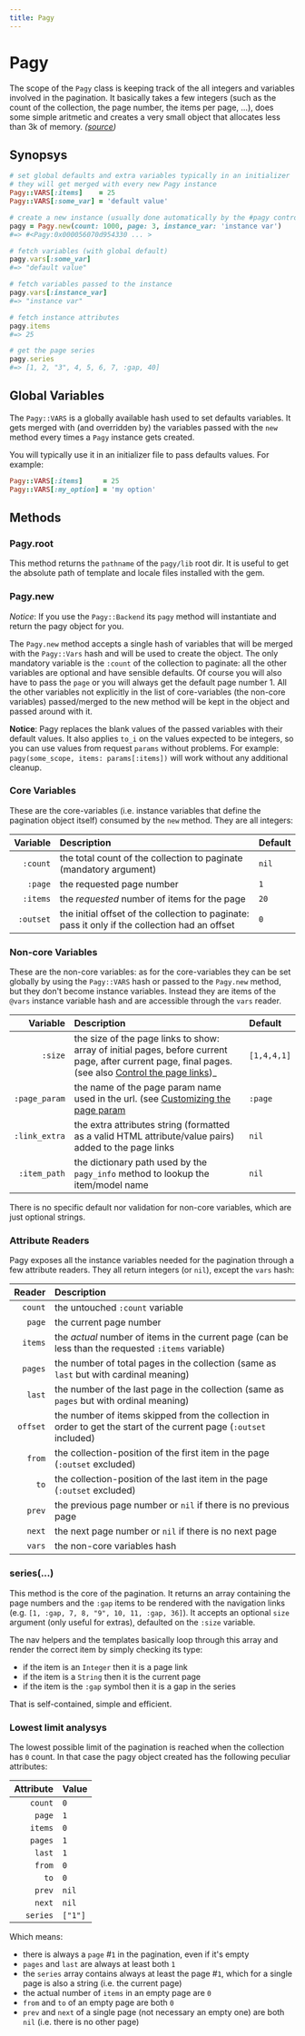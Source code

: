 ```yaml
---
title: Pagy
---
```


# Pagy

The scope of the `Pagy` class is keeping track of the all integers and variables involved in the pagination. It basically takes a few integers (such as the count of the collection, the page number, the items per page, ...), does some simple aritmetic and creates a very small object that allocates less than 3k of memory. _([source](https://github.com/ddnexus/pagy/blob/master/lib/pagy.rb))_

## Synopsys

```ruby
# set global defaults and extra variables typically in an initializer 
# they will get merged with every new Pagy instance 
Pagy::VARS[:items]    = 25
Pagy::VARS[:some_var] = 'default value'

# create a new instance (usually done automatically by the #pagy controller method)
pagy = Pagy.new(count: 1000, page: 3, instance_var: 'instance var')
#=> #<Pagy:0x000056070d954330 ... >

# fetch variables (with global default)
pagy.vars[:some_var]
#=> "default value"       

# fetch variables passed to the instance
pagy.vars[:instance_var]
#=> "instance var"       

# fetch instance attributes
pagy.items
#=> 25 

# get the page series 
pagy.series
#=> [1, 2, "3", 4, 5, 6, 7, :gap, 40] 
```

## Global Variables

The `Pagy::VARS` is a globally available hash used to set defaults variables. It gets merged with (and overridden by) the variables passed with the `new` method every times a `Pagy` instance gets created.

You will typically use it in an initializer file to pass defaults values. For example:

```ruby
Pagy::VARS[:items]     = 25
Pagy::VARS[:my_option] = 'my option'
```

## Methods


### Pagy.root

This method returns the `pathname` of the `pagy/lib` root dir. It is useful to get the absolute path of template and locale files installed with the gem.


### Pagy.new

_Notice_: If you use the `Pagy::Backend` its `pagy` method will instantiate and return the pagy object for you.

The `Pagy.new` method accepts a single hash of variables that will be merged with the `Pagy::Vars` hash and will be used to create the object. The only mandatory variable is the `:count` of the collection to paginate: all the other variables are optional and have sensible defaults. Of course you will also have to pass the `page` or you will always get the default page number 1. All the other variables not explicitly in the list of core-variables (the non-core variables) passed/merged to the new method will be kept in the object and passed around with it.

__Notice__: Pagy replaces the blank values of the passed variables with their default values. It also applies `to_i` on the values expected to be integers, so you can use values from request `params` without problems. For example: `pagy(some_scope, items: params[:items])` will work without any additional cleanup.


### Core Variables

These are the core-variables (i.e. instance variables that define the pagination object itself) consumed by the `new` method. They are all integers:

|  Variable | Description                                                                                    | Default |
|----------:|:-----------------------------------------------------------------------------------------------|:--------|
|  `:count` | the total count of the collection to paginate (mandatory argument)                             | `nil`   |
|   `:page` | the requested page number                                                                      | `1`     |
|  `:items` | the _requested_ number of items for the page                                                   | `20`    |
| `:outset` | the initial offset of the collection to paginate: pass it only if the collection had an offset | `0`     |


### Non-core Variables

These are the non-core variables: as for the core-variables they can be set globally by using the `Pagy::VARS` hash or passed to the `Pagy.new` method, but they don't become instance variables. Instead they are items of the `@vars` instance variable hash and are accessible through the `vars` reader.

|    Variable   | Description                                                                                                                                                                                      | Default     |
|--------------:|:-------------------------------------------------------------------------------------------------------------------------------------------------------------------------------------------------|:------------|
|       `:size` | the size of the page links to show: array of initial pages, before current page, after current page, final pages. (see also [Control the page links](../how-to.md#controlling-the-page-links))_  | `[1,4,4,1]` |
| `:page_param` | the name of the page param name used in the url. (see [Customizing the page param](../how-to.md#customizing-the-page-param)                                                                      | `:page`     |
| `:link_extra` | the extra attributes string (formatted as a valid HTML attribute/value pairs) added to the page links                                                                                            | `nil`       |
|  `:item_path` | the dictionary path used by the `pagy_info` method to lookup the item/model name                                                                                                                 | `nil`       |

There is no specific default nor validation for non-core variables, which are just optional strings.


### Attribute Readers

Pagy exposes all the instance variables needed for the pagination through a few attribute readers. They all return integers (or `nil`), except the `vars` hash:

|   Reader | Description                                                                                                        |
|---------:|:-------------------------------------------------------------------------------------------------------------------|
|  `count` | the untouched `:count` variable                                                                                    |
|   `page` | the current page number                                                                                            |
|  `items` | the _actual_ number of items in the current page (can be less than the requested `:items` variable)                |
|  `pages` | the number of total pages in the collection (same as `last` but with cardinal meaning)                             |
|   `last` | the number of the last page in the collection (same as `pages` but with ordinal meaning)                           |
| `offset` | the number of items skipped from the collection in order to get the start of the current page (`:outset` included) |
|   `from` | the collection-position of the first item in the page (`:outset` excluded)                                         |
|     `to` | the collection-position of the last item in the page (`:outset` excluded)                                          |
|   `prev` | the previous page number or `nil` if there is no previous page                                                     |
|   `next` | the next page number or `nil` if there is no next page                                                             |
|   `vars` | the non-core variables hash                                                                                        |


### series(...)

This method is the core of the pagination. It returns an array containing the page numbers and the `:gap` items to be rendered with the navigation links (e.g. `[1, :gap, 7, 8, "9", 10, 11, :gap, 36]`). It accepts an optional `size` argument (only useful for extras), defaulted on the `:size` variable.

The nav helpers and the templates basically loop through this array and render the correct item by simply checking its type:

- if the item is an `Integer` then it is a page link
- if the item is a `String` then it is the current page
- if the item is the `:gap` symbol then it is a gap in the series

That is self-contained, simple and efficient.


### Lowest limit analysys

The lowest possible limit of the pagination is reached when the collection has `0` count. In that case the pagy object created has the following peculiar attributes:

| Attribute | Value   |
|----------:|:--------|
|   `count` | `0`     |
|    `page` | `1`     |
|   `items` | `0`     |
|   `pages` | `1`     |
|    `last` | `1`     |
|    `from` | `0`     |
|      `to` | `0`     |
|    `prev` | `nil`   |
|    `next` | `nil`   |
|  `series` | `["1"]` |

Which means:

- there is always a `page` #`1` in the pagination, even if it's empty
- `pages` and `last` are always at least both `1`
- the `series` array contains always at least the page #`1`, which for a single page is also a string (i.e. the current page)
- the actual number of `items` in an empty page are `0`
- `from` and `to` of an empty page are both `0`
- `prev` and `next` of a single page (not necessary an empty one) are both `nil` (i.e. there is no other page)
